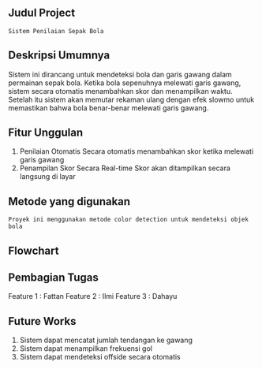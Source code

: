 ## Judul Project 
    Sistem Penilaian Sepak Bola

## Deskripsi Umumnya
Sistem ini dirancang untuk mendeteksi bola dan garis gawang dalam permainan sepak bola. Ketika bola sepenuhnya melewati garis gawang, sistem secara otomatis menambahkan skor dan menampilkan waktu. Setelah itu sistem akan memutar rekaman ulang dengan efek slowmo untuk memastikan bahwa bola benar-benar melewati garis gawang.

## Fitur Unggulan
1. Penilaian Otomatis
    Secara otomatis menambahkan skor ketika melewati garis gawang 
2. Penampilan Skor Secara Real-time
    Skor akan ditampilkan secara langsung di layar

## Metode yang digunakan
    Proyek ini menggunakan metode color detection untuk mendeteksi objek bola

## Flowchart

## Pembagian Tugas
Feature 1 : Fattan
Feature 2 : Ilmi
Feature 3 : Dahayu

## Future Works
1. Sistem dapat mencatat jumlah tendangan ke gawang
2. Sistem dapat menampilkan frekuensi gol
3. Sistem dapat mendeteksi offside secara otomatis
